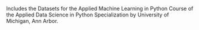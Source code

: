 Includes the Datasets for the Applied Machine Learning in Python Course of the Applied Data Science in Python Specialization by University of Michigan, Ann Arbor.
